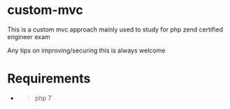 # custom-mvc
This is a custom mvc approach mainly used to study for php zend certified engineer exam

Any tips on improving/securing this is always welcome

# Requirements
* > php 7
